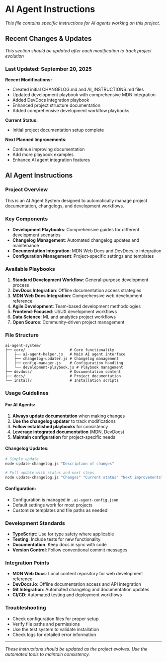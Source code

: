 # AI Agent Instructions

*This file contains specific instructions for AI agents working on this project.*

## Recent Changes & Updates

*This section should be updated after each modification to track project evolution*

### Last Updated: September 20, 2025

**Recent Modifications:**
- Created initial CHANGELOG.md and AI_INSTRUCTIONS.md files
- Updated development playbook with comprehensive MDN integration
- Added DevDocs integration playbook
- Enhanced project structure documentation
- Added comprehensive development workflow playbooks

**Current Status:**
- Initial project documentation setup complete

**Next Planned Improvements:**
- Continue improving documentation
- Add more playbook examples
- Enhance AI agent integration features
## AI Agent Instructions

### Project Overview
This is an AI Agent System designed to automatically manage project documentation, changelogs, and development workflows.

### Key Components
- **Development Playbooks**: Comprehensive guides for different development scenarios
- **Changelog Management**: Automated changelog updates and maintenance
- **Documentation Integration**: MDN Web Docs and DevDocs.io integration
- **Configuration Management**: Project-specific settings and templates

### Available Playbooks
1. **Standard Development Workflow**: General-purpose development process
2. **DevDocs Integration**: Offline documentation access strategies
3. **MDN Web Docs Integration**: Comprehensive web development reference
4. **Agile Development**: Team-based development methodologies
5. **Frontend-Focused**: UI/UX development workflows
6. **Data Science**: ML and analytics project workflows
7. **Open Source**: Community-driven project management

### File Structure
```
ai-agent-system/
├── core/                    # Core functionality
│   ├── ai-agent-helper.js   # Main AI agent interface
│   ├── changelog-updater.js # Changelog management
│   ├── config-manager.js    # Configuration handling
│   └── development-playbook.js # Playbook management
├── devdocs/                 # Documentation content
├── docs/                    # Project documentation
└── install/                 # Installation scripts
```

### Usage Guidelines

#### For AI Agents:
1. **Always update documentation** when making changes
2. **Use the changelog updater** to track modifications
3. **Follow established playbooks** for consistency
4. **Leverage integrated documentation** (MDN, DevDocs)
5. **Maintain configuration** for project-specific needs

#### Changelog Updates:
```bash
# Simple update
node update-changelog.js "Description of changes"

# Full update with status and next steps
node update-changelog.js "Changes" "Current status" "Next improvements"
```

#### Configuration:
- Configuration is managed in `.ai-agent-config.json`
- Default settings work for most projects
- Customize templates and file paths as needed

### Development Standards
- **TypeScript**: Use for type safety where applicable
- **Testing**: Include tests for new functionality
- **Documentation**: Keep docs in sync with code
- **Version Control**: Follow conventional commit messages

### Integration Points
- **MDN Web Docs**: Local content repository for web development reference
- **DevDocs.io**: Offline documentation access and API integration
- **Git Integration**: Automated changelog and documentation updates
- **CI/CD**: Automated testing and deployment workflows

### Troubleshooting
- Check configuration files for proper setup
- Verify file paths and permissions
- Use the test system to validate installation
- Check logs for detailed error information

---

*These instructions should be updated as the project evolves. Use the automated tools to maintain consistency.*
